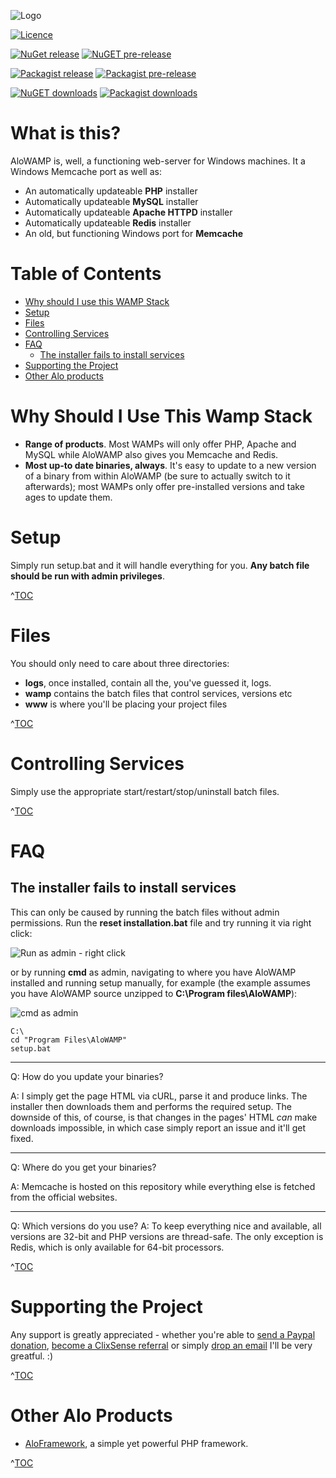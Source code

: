 ![Logo](https://cloud.githubusercontent.com/assets/4998038/7652717/3ced6726-fb07-11e4-9d2e-7201085c2831.png)

[![Licence](https://img.shields.io/github/license/alorel/aloWAMP.svg?style=plastic&label=Licence)](LICENCE)

[![NuGet release](http://img.shields.io/nuget/v/aloWAMP.svg?label=NuGet%20release&style=plastic)](https://www.nuget.org/packages/AloWAMP/) [![NuGET pre-release](http://img.shields.io/nuget/vpre/aloWAMP.svg?label=NuGet%20pre-release&color=orange&style=plastic)](https://www.nuget.org/packages/AloWAMP/) 

[![Packagist release](https://img.shields.io/packagist/v/alorel/alo-wamp.svg?style=plastic&label=Packagist%20release)](https://packagist.org/packages/alorel/alo-wamp) [![Packagist pre-release](https://img.shields.io/packagist/vpre/alorel/alo-wamp.svg?style=plastic&label=Packagist%20pre-release)](https://packagist.org/packages/alorel/alo-wamp)

[![NuGET downloads](http://img.shields.io/nuget/dt/aloWAMP.svg?label=NuGET%20downloads&style=plastic)](https://www.nuget.org/packages/AloWAMP/) [![Packagist downloads](https://img.shields.io/packagist/dt/alorel/alo-wamp.svg?style=plastic&label=Packagist%20downloads)](https://packagist.org/packages/alorel/alo-wamp) 


# What is this? #
AloWAMP is, well, a functioning web-server for Windows machines. It a Windows Memcache port as well as:

* An automatically updateable **PHP** installer
* Automatically updateable **MySQL** installer
* Automatically updateable **Apache HTTPD** installer
* Automatically updateable **Redis** installer
* An old, but functioning Windows port for **Memcache**

# Table of Contents #

* [Why should I use this WAMP Stack](#why-should-i-use-this-wamp-stack)
* [Setup](#setup)
* [Files](#files)
* [Controlling Services](#controlling-services)
* [FAQ](#faq)
	* [The installer fails to install services](#the-installer-fails-to-install-services)
* [Supporting the Project](#supporting-the-project)
* [Other Alo products](#other-alo-products)

# Why Should I Use This Wamp Stack #

* **Range of products**. Most WAMPs will only offer PHP, Apache and MySQL while AloWAMP also gives you Memcache and Redis.
* **Most up-to date binaries, always**. It's easy to update to a new version of a binary from within AloWAMP (be sure to actually switch to it afterwards); most WAMPs only offer pre-installed versions and take ages to update them.

# Setup #
Simply run setup.bat and it will handle everything for you.  **Any batch file should be run with admin privileges**.

^[TOC](#table-of-contents)

# Files #
You should only need to care about three directories:

* **logs**, once installed, contain all the, you've guessed it, logs.
* **wamp** contains the batch files that control services, versions etc
* **www** is where you'll be placing your project files

^[TOC](#table-of-contents)

# Controlling Services #
Simply use the appropriate start/restart/stop/uninstall batch files.

^[TOC](#table-of-contents)

# FAQ #
## The installer fails to install services ##
This can only be caused by running the batch files without admin permissions. Run the **reset installation.bat** file and try running it via right click: 

![Run as admin - right click](https://cloud.githubusercontent.com/assets/4998038/7687571/0d8bfd44-fd96-11e4-93c8-04b27b023836.png)

or by running **cmd** as admin, navigating to where you have AloWAMP installed and running setup manually, for example (the example assumes you have AloWAMP source unzipped to **C:\Program files\AloWAMP**):

![cmd as admin](https://cloud.githubusercontent.com/assets/4998038/7687570/0d890f76-fd96-11e4-9d51-de89831bf4d4.png)

```
C:\
cd "Program Files\AloWAMP"
setup.bat
```

----------

Q: How do you update your binaries?

A: I simply get the page HTML via cURL, parse it and produce links. The installer then downloads them and performs the required setup. The downside of this, of course, is that changes in the pages' HTML *can* make downloads impossible, in which case simply report an issue and it'll get fixed.

----------

Q: Where do you get your binaries?

A: Memcache is hosted on this repository while everything else is fetched from the official websites.

----------

Q: Which versions do you use?
A: To keep everything nice and available, all versions are 32-bit and PHP versions are thread-safe. The only exception is Redis, which is only available for 64-bit processors.

^[TOC](#table-of-contents)

# Supporting the Project #
Any support is greatly appreciated - whether you're able to [send a Paypal donation](https://www.paypal.com/cgi-bin/webscr?cmd=_s-xclick&hosted_button_id=UEPH3KQJKEQDE), [become a ClixSense referral](http://www.clixsense.com/?r=4639931&c=alo-wamp&s=102) or simply [drop an email](mailto:a.molcanovas@gmail.com) I'll be very greatful. :)

^[TOC](#table-of-contents)

# Other Alo Products #

* [AloFramework](https://github.com/Alorel/alo-framework), a simple yet powerful PHP framework.

^[TOC](#table-of-contents)